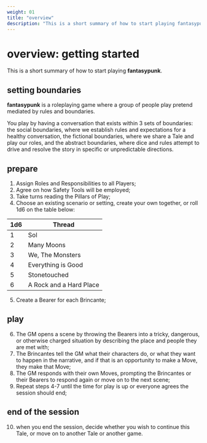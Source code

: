 ```yaml
---
weight: 01
title: "overview"
description: "This is a short summary of how to start playing fantasypunk."
---
```


# overview: getting started

This is a short summary of how to start playing **fantasypunk**.

## setting boundaries

**fantasypunk** is a roleplaying game where a group of people play pretend mediated by rules and boundaries.

You play by having a conversation that exists within 3 sets of boundaries: the social boundaries, where we establish rules and expectations for a healthy conversation, the fictional boundaries, where we share a Tale and play our roles, and the abstract boundaries, where dice and rules attempt to drive and resolve the story in specific or unpredictable directions.

## prepare

1. Assign Roles and Responsibilities to all Players;
2. Agree on how Safety Tools will be employed;
3. Take turns reading the Pillars of Play;
4. Choose an existing scenario or setting, create your own together, or roll 1d6 on the table below:
 
 | 1d6 | Thread                  |
 | --- | ----------------------- |
 | 1   | Sol                     |
 | 2   | Many Moons              |
 | 3   | We, The Monsters        |
 | 4   | Everything is Good      |
 | 5   | Stonetouched            |
 | 6   | A Rock and a Hard Place |

5. Create a Bearer for each Brincante;

## play

6. The GM opens a scene by throwing the Bearers into a tricky, dangerous, or otherwise charged situation by describing the place and people they are met with;
7. The Brincantes tell the GM what their characters do, or what they want to happen in the narrative, and if that is an opportunity to make a Move, they make that Move;
8. The GM responds with their own Moves, prompting the Brincantes or their Bearers to respond again or move on to the next scene;
9. Repeat steps 4-7 until the time for play is up or everyone agrees the session should end;

## end of the session

10. when you end the session, decide whether you wish to continue this Tale, or move on to another Tale or another game.